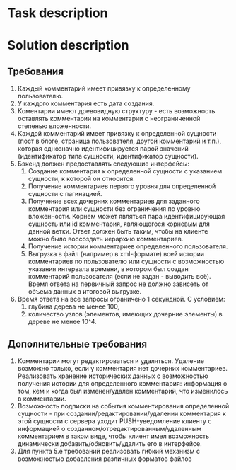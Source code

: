 # Task description


# Solution description
## Требования
1. Каждый комментарий имеет привязку к определенному пользователю.
2. У каждого комментария есть дата создания.
3. Коментарии имеют древовидную структуру - есть возможность оставлять
комментарии на комментарии с неограниченной степенью вложенности.
4. Каждой комментарий имеет привязку к определенной сущности (пост в блоге,
страница пользователя, другой комментарий и т.п.), которая однозначно
идентифицируется парой значений (идентификатор типа сущности,
идентификатор сущности).
5. Бэкенд должен предоставлять следующие интерфейсы:
    1. Создание комментария к определенной сущности с указанием
сущности, к которой он относится.
    2. Получение комментариев первого уровня для определенной
сущности с пагинацией.
    3. Получение всех дочерних комментариев для заданного
комментария или сущности без ограничения по уровню
вложенности. Корнем может являться пара идентифицирующая
сущность или id комментария, являющегося корневым для данной
ветки. Ответ должен быть таким, чтобы на клиенте можно было
воссоздать иерархию комментариев.
    4. Получение истории комментариев определенного пользователя.
    5. Выгрузка в файл (например в xml-формате) всей истории
комментариев по пользователю или сущности с возможностью
указания интервала времени, в котором был создан комментарий
пользователя (если не задан - выводить всё). Время ответа на
первичный запрос не должно зависеть от объема данных в
итоговой выгрузке.
6. Время ответа на все запросы ограничено 1 секундной. С условием:
    1. глубина дерева не менее 100,
    2. количество узлов (элементов, имеющих дочерние элементы) в дереве
не менее 10^4.

## Дополнительные требования
1. Комментарии могут редактироваться и удаляться. Удаление возможно только,
если у комментария нет дочерних комментариев. Реализовать хранение
исторических данных с возможностью получения истории для определенного
комментария: информация о том, кем и когда был изменен/удален
комментарий, что изменилось в комментарии.
2. Возможность подписки на события комментирования определенной сущности -
при создании/редактировании/удалении комментария к этой сущности с
сервера уходит PUSH-уведомление клиенту с информацией о
созданном/отредактированным/удаленным комментарием в таком виде, чтобы
клиент имел возможность динамически добавить/обновить/удалить его в
интерфейсе.
3. Для пункта 5.e требований реализовать гибкий механизм с возможностью
добавления различных форматов файлов
